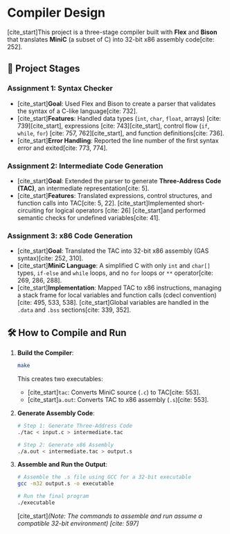 # Compiler Design 

[cite_start]This project is a three-stage compiler built with **Flex** and **Bison** that translates **MiniC** (a subset of C) into 32-bit x86 assembly code[cite: 252].

## 🚀 Project Stages

### Assignment 1: Syntax Checker
- [cite_start]**Goal**: Used Flex and Bison to create a parser that validates the syntax of a C-like language[cite: 732].
- [cite_start]**Features**: Handled data types (`int`, `char`, `float`, arrays) [cite: 739][cite_start], expressions [cite: 743][cite_start], control flow (`if`, `while`, `for`) [cite: 757, 762][cite_start], and function definitions[cite: 736].
- [cite_start]**Error Handling**: Reported the line number of the first syntax error and exited[cite: 773, 774].

### Assignment 2: Intermediate Code Generation
- [cite_start]**Goal**: Extended the parser to generate **Three-Address Code (TAC)**, an intermediate representation[cite: 5].
- [cite_start]**Features**: Translated expressions, control structures, and function calls into TAC[cite: 5, 22]. [cite_start]Implemented short-circuiting for logical operators [cite: 26] [cite_start]and performed semantic checks for undefined variables[cite: 41].

### Assignment 3: x86 Code Generation
- [cite_start]**Goal**: Translated the TAC into 32-bit x86 assembly (GAS syntax)[cite: 252, 310].
- [cite_start]**MiniC Language**: A simplified C with only `int` and `char[]` types, `if-else` and `while` loops, and no `for` loops or `**` operator[cite: 269, 286, 288].
- [cite_start]**Implementation**: Mapped TAC to x86 instructions, managing a stack frame for local variables and function calls (cdecl convention)[cite: 495, 533, 538]. [cite_start]Global variables are handled in the `.data` and `.bss` sections[cite: 339, 352].

## 🛠️ How to Compile and Run

1.  **Build the Compiler**:
    ```bash
    make
    ```
    This creates two executables:
    - [cite_start]`tac`: Converts MiniC source (`.c`) to TAC[cite: 553].
    - [cite_start]`a.out`: Converts TAC to x86 assembly (`.s`)[cite: 553].

2.  **Generate Assembly Code**:
    ```bash
    # Step 1: Generate Three-Address Code
    ./tac < input.c > intermediate.tac
    
    # Step 2: Generate x86 Assembly
    ./a.out < intermediate.tac > output.s
    ```

3.  **Assemble and Run the Output**:
    ```bash
    # Assemble the .s file using GCC for a 32-bit executable
    gcc -m32 output.s -o executable
    
    # Run the final program
    ./executable
    ```
    [cite_start]*(Note: The commands to assemble and run assume a compatible 32-bit environment) [cite: 597]*
